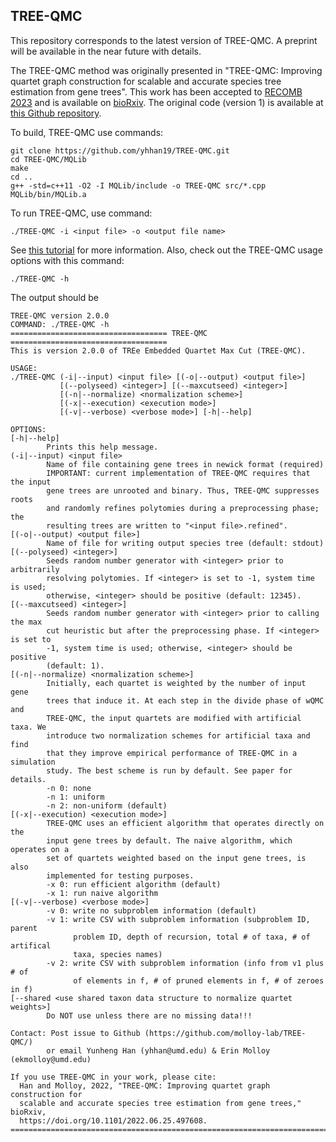 TREE-QMC
--------

This repository corresponds to the latest version of TREE-QMC. A preprint will be available in the near future with details.

The TREE-QMC method was originally presented in "TREE-QMC: Improving quartet graph construction for scalable and accurate species tree estimation from gene trees". This work has been accepted to [RECOMB 2023](http://recomb2023.bilkent.edu.tr/program.html) and is available on [bioRxiv](https://doi.org/10.1101/2022.06.25.497608). The original code (version 1) is available at [this Github repository](https://github.com/molloy-lab/TREE-QMC-v1).


To build, TREE-QMC use commands:
```
git clone https://github.com/yhhan19/TREE-QMC.git
cd TREE-QMC/MQLib
make
cd ..
g++ -std=c++11 -O2 -I MQLib/include -o TREE-QMC src/*.cpp MQLib/bin/MQLib.a
```

To run TREE-QMC, use command:
```
./TREE-QMC -i <input file> -o <output file name>
```
See [this tutorial](example/tutorial.md) for more information. Also, check out the TREE-QMC usage options with this command:
```
./TREE-QMC -h
```

The output should be
```
TREE-QMC version 2.0.0
COMMAND: ./TREE-QMC -h 
=================================== TREE-QMC ===================================
This is version 2.0.0 of TREe Embedded Quartet Max Cut (TREE-QMC).

USAGE:
./TREE-QMC (-i|--input) <input file> [(-o|--output) <output file>]
           [(--polyseed) <integer>] [(--maxcutseed) <integer>]
           [(-n|--normalize) <normalization scheme>]
           [(-x|--execution) <execution mode>]
           [(-v|--verbose) <verbose mode>] [-h|--help]

OPTIONS:
[-h|--help]
        Prints this help message.
(-i|--input) <input file>
        Name of file containing gene trees in newick format (required)
        IMPORTANT: current implementation of TREE-QMC requires that the input
        gene trees are unrooted and binary. Thus, TREE-QMC suppresses roots
        and randomly refines polytomies during a preprocessing phase; the
        resulting trees are written to "<input file>.refined".
[(-o|--output) <output file>]
        Name of file for writing output species tree (default: stdout)
[(--polyseed) <integer>]
        Seeds random number generator with <integer> prior to arbitrarily
        resolving polytomies. If <integer> is set to -1, system time is used;
        otherwise, <integer> should be positive (default: 12345).
[(--maxcutseed) <integer>]
        Seeds random number generator with <integer> prior to calling the max
        cut heuristic but after the preprocessing phase. If <integer> is set to
        -1, system time is used; otherwise, <integer> should be positive
        (default: 1).
[(-n|--normalize) <normalization scheme>]
        Initially, each quartet is weighted by the number of input gene
        trees that induce it. At each step in the divide phase of wQMC and
        TREE-QMC, the input quartets are modified with artificial taxa. We
        introduce two normalization schemes for artificial taxa and find
        that they improve empirical performance of TREE-QMC in a simulation
        study. The best scheme is run by default. See paper for details.
        -n 0: none
        -n 1: uniform
        -n 2: non-uniform (default)
[(-x|--execution) <execution mode>]
        TREE-QMC uses an efficient algorithm that operates directly on the
        input gene trees by default. The naive algorithm, which operates on a
        set of quartets weighted based on the input gene trees, is also
        implemented for testing purposes.
        -x 0: run efficient algorithm (default)
        -x 1: run naive algorithm
[(-v|--verbose) <verbose mode>]
        -v 0: write no subproblem information (default)
        -v 1: write CSV with subproblem information (subproblem ID, parent
              problem ID, depth of recursion, total # of taxa, # of artifical
              taxa, species names)
        -v 2: write CSV with subproblem information (info from v1 plus # of
              of elements in f, # of pruned elements in f, # of zeroes in f)
[--shared <use shared taxon data structure to normalize quartet weights>]
        Do NOT use unless there are no missing data!!!

Contact: Post issue to Github (https://github.com/molloy-lab/TREE-QMC/)
        or email Yunheng Han (yhhan@umd.edu) & Erin Molloy (ekmolloy@umd.edu)

If you use TREE-QMC in your work, please cite:
  Han and Molloy, 2022, "TREE-QMC: Improving quartet graph construction for
  scalable and accurate species tree estimation from gene trees," bioRxiv,
  https://doi.org/10.1101/2022.06.25.497608.
================================================================================
```
